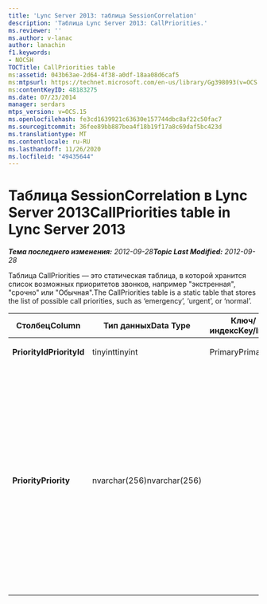 ```yaml
---
title: 'Lync Server 2013: таблица SessionCorrelation'
description: 'Таблица Lync Server 2013: CallPriorities.'
ms.reviewer: ''
ms.author: v-lanac
author: lanachin
f1.keywords:
- NOCSH
TOCTitle: CallPriorities table
ms:assetid: 043b63ae-2d64-4f38-a0df-18aa08d6caf5
ms:mtpsurl: https://technet.microsoft.com/en-us/library/Gg398093(v=OCS.15)
ms:contentKeyID: 48183275
ms.date: 07/23/2014
manager: serdars
mtps_version: v=OCS.15
ms.openlocfilehash: fe3cd1639921c63630e157744dbc8af22c50fac7
ms.sourcegitcommit: 36fee89bb887bea4f18b19f17a8c69daf5bc423d
ms.translationtype: MT
ms.contentlocale: ru-RU
ms.lasthandoff: 11/26/2020
ms.locfileid: "49435644"
---
```

# <a name="callpriorities-table-in-lync-server-2013"></a><span data-ttu-id="faf41-103">Таблица SessionCorrelation в Lync Server 2013</span><span class="sxs-lookup"><span data-stu-id="faf41-103">CallPriorities table in Lync Server 2013</span></span>

<div data-xmlns="http://www.w3.org/1999/xhtml">

<div class="topic" data-xmlns="http://www.w3.org/1999/xhtml" data-msxsl="urn:schemas-microsoft-com:xslt" data-cs="https://msdn.microsoft.com/">

<div data-asp="https://msdn2.microsoft.com/asp">



</div>

<div id="mainSection">

<div id="mainBody"><span data-ttu-id="faf41-104">

<span> </span></span><span class="sxs-lookup"><span data-stu-id="faf41-104">

<span> </span></span></span>

<span data-ttu-id="faf41-105">_**Тема последнего изменения:** 2012-09-28_</span><span class="sxs-lookup"><span data-stu-id="faf41-105">_**Topic Last Modified:** 2012-09-28_</span></span>

<span data-ttu-id="faf41-106">Таблица CallPriorities — это статическая таблица, в которой хранится список возможных приоритетов звонков, например "экстренная", "срочно" или "Обычная".</span><span class="sxs-lookup"><span data-stu-id="faf41-106">The CallPriorities table is a static table that stores the list of possible call priorities, such as ‘emergency’, ‘urgent’, or ‘normal’.</span></span>


<table>
<colgroup>
<col style="width: 25%" />
<col style="width: 25%" />
<col style="width: 25%" />
<col style="width: 25%" />
</colgroup>
<thead>
<tr class="header">
<th><span data-ttu-id="faf41-107">Столбец</span><span class="sxs-lookup"><span data-stu-id="faf41-107">Column</span></span></th>
<th><span data-ttu-id="faf41-108">Тип данных</span><span class="sxs-lookup"><span data-stu-id="faf41-108">Data Type</span></span></th>
<th><span data-ttu-id="faf41-109">Ключ/индекс</span><span class="sxs-lookup"><span data-stu-id="faf41-109">Key/Index</span></span></th>
<th><span data-ttu-id="faf41-110">Сведения</span><span class="sxs-lookup"><span data-stu-id="faf41-110">Details</span></span></th>
</tr>
</thead>
<tbody>
<tr class="odd">
<td><p><span data-ttu-id="faf41-111"><strong>PriorityId</strong></span><span class="sxs-lookup"><span data-stu-id="faf41-111"><strong>PriorityId</strong></span></span></p></td>
<td><p><span data-ttu-id="faf41-112">tinyint</span><span class="sxs-lookup"><span data-stu-id="faf41-112">tinyint</span></span></p></td>
<td><p><span data-ttu-id="faf41-113">Primary</span><span class="sxs-lookup"><span data-stu-id="faf41-113">Primary</span></span></p></td>
<td></td>
</tr>
<tr class="even">
<td><p><span data-ttu-id="faf41-114"><strong>Priority</strong></span><span class="sxs-lookup"><span data-stu-id="faf41-114"><strong>Priority</strong></span></span></p></td>
<td><p><span data-ttu-id="faf41-115">nvarchar(256)</span><span class="sxs-lookup"><span data-stu-id="faf41-115">nvarchar(256)</span></span></p></td>
<td></td>
<td><p><span data-ttu-id="faf41-116">Допустимые значения:</span><span class="sxs-lookup"><span data-stu-id="faf41-116">Allowed values:</span></span></p>
<ul>
<li><p><span data-ttu-id="faf41-117">0 — неизвестно</span><span class="sxs-lookup"><span data-stu-id="faf41-117">0 - Unknown</span></span></p></li>
<li><p><span data-ttu-id="faf41-118">1 — не срочно</span><span class="sxs-lookup"><span data-stu-id="faf41-118">1 – Non-Urgent</span></span></p></li>
<li><p><span data-ttu-id="faf41-119">2-обычный</span><span class="sxs-lookup"><span data-stu-id="faf41-119">2 - Normal</span></span></p></li>
<li><p><span data-ttu-id="faf41-120">3-Срочный</span><span class="sxs-lookup"><span data-stu-id="faf41-120">3 - Urgent</span></span></p></li>
<li><p><span data-ttu-id="faf41-121">4-экстренная ситуация</span><span class="sxs-lookup"><span data-stu-id="faf41-121">4 - Emergency</span></span></p></li>
</ul></td>
</tr>
</tbody>
</table><span data-ttu-id="faf41-122">


</div>

<span> </span>

</div>

</div>

</span><span class="sxs-lookup"><span data-stu-id="faf41-122">


</div>

<span> </span>

</div>

</div>

</span></span></div>

